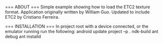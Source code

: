 === ABOUT ===
Simple example showing how to load the ETC2 texture format.  Application originally written by William Guo.  Updated to include ETC2 by Cristiano Ferreira.

=== INSTALLATION ===
In project root with a device connected, or the emulator running run the following:
	android update project –p .
	ndk-build
	ant debug
	ant installd
